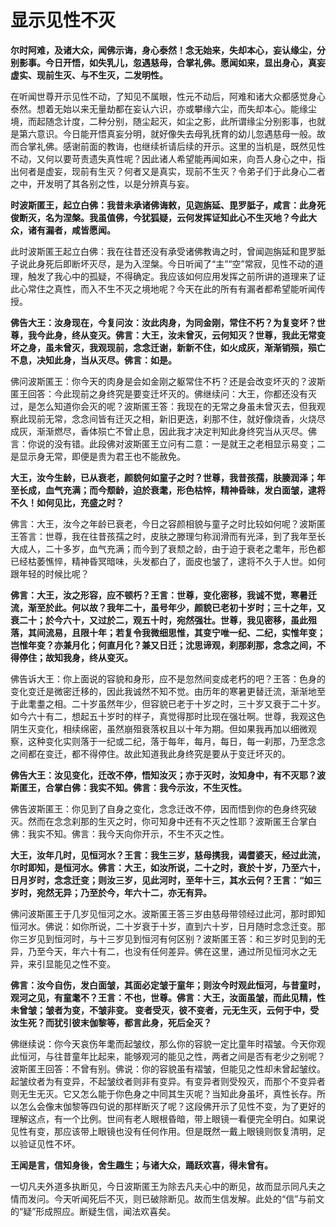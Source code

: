 # 显示见性不灭


**尔时阿难，及诸大众，闻佛示诲，身心泰然！念无始来，失却本心，妄认缘尘，分别影事。今日开悟，如失乳儿，忽遇慈母，合掌礼佛。愿闻如来，显出身心，真妄虚实、现前生灭、与不生灭，二发明性。**

在听闻世尊开示见性不动，了知见不属眼，性元不动后，阿难和诸大众都感觉身心泰然。想着无始以来无量劫都在妄认六识，亦或攀缘六尘，而失却本心。能缘尘境，而起随念计度，二种分别，随尘起灭，如尘之影，此所谓缘尘分别影事，也就是第六意识。今日能开悟真妄分明，就好像失去母乳抚育的幼儿忽遇慈母一般。故而合掌礼佛。感谢前面的教诲，也继续祈请后续的开示。这里的当机是，既然见性不动，又何以要苛责遗失真性呢？因此诸人希望能再闻如来，向吾人身心之中，指出何者是虚妄，现前有生灭？何者又是真实，现前不生灭？令弟子们于此身心二者之中，开发明了其各别之性，以是分辨真与妄。

**时波斯匿王，起立白佛：我昔未承诸佛诲敕，见迦旃延、毘罗胝子，咸言：此身死俊断灭，名为涅槃。我虽值佛，今犹狐疑，云何发挥证知此心不生灭地？今此大众，诸有漏者，咸皆愿闻。**

此时波斯匿王起立白佛：我在往昔还没有承受诸佛教诲之时，曾闻迦旃延和毘罗胝子说此身死后即断坏灭尽，是为入涅槃。今日听闻了“主”“空”常寂，见性不动的道理，触发了我心中的孤疑，不得确定。我应该如何应用发挥之前所讲的道理来了证此心常住之真性，而入不生不灭之境地呢？今天在此的所有有漏者都希望能听闻传授。

**佛告大王：汝身现在，今复问汝：汝此肉身，为同金刚，常住不朽？为复变坏？世尊，我今此身，终从变灭。佛言：大王，汝未曾灭，云何知灭？世尊，我此无常变坏之身，虽未曾灭，我观现前，念念迁谢，新新不住，如火成灰，渐渐销殒，殒亡不息，决知此身，当从灭尽。佛言：如是。**

佛问波斯匿王：你今天的肉身是会如金刚之躯常住不朽？还是会改变坏灭的？波斯匿王回答：今此现前之身终究是要变迁坏灭的。佛继续问：大王，你都还没有灭过，是怎么知道你会灭的呢？波斯匿王答：我现在的无常之身虽未曾灭去，但我观察此现前无常，念念间皆有迁灭之相，新旧更迭，刹那不住，就好像烧香，火烧尽成灰，渐渐燃尽，香体殒亡不曾止息，因此我才决定判知此身终究当从灭尽。佛言：你说的没有错。此段佛对波斯匿王立问有二意：一是就王之老相显示易变；二是显示身无常，即便是贵为君王也不能赦免。

**大王，汝今生龄，已从衰老，颜貌何如童子之时？世尊，我昔孩孺，肤腠润泽；年至长成，血气充满；而今颓龄，迫於衰耄，形色枯悴，精神昏昧，发白面皱，逮将不久！如何见比，充盛之时？**

佛言：大王，汝今之年龄已衰老，今日之容颜相貌与童子之时比较如何呢？波斯匿王答言：世尊，我在往昔孩孺之时，皮肤之滕理匀称润滑而有光泽，到了我年至长大成人，二十多岁，血气充满；而今到了衰颓之龄，由于迫于衰老之耄年，形色都已经枯萎憔悴，精神昏冥暗味，头发都白了，面皮也皱了，逮将不久于人世。如何跟年轻的时候比呢？

**佛言：大王，汝之形容，应不顿朽？王言：世尊，变化密移，我诚不觉，寒暑迁流，渐至於此。何以故？我年二十，虽号年少，颜貌已老初十岁时；三十之年，又衰二十；於今六十，又过於二，观五十时，宛然强壮。世尊，我见密移，虽此殂落，其间流易，且限十年；若复令我微细思惟，其变宁唯一纪、二纪，实惟年变；岂惟年变？亦兼月化；何直月化？兼又日迁；沈思谛观，刹那刹那，念念之间，不得停住；故知我身，终从变灭。**

佛告诉大王：你上面说的容貌和身形，应不是忽然间变成老朽的吧？王答：色身的变化变迁是微密迁移的，因此我诚然不知不觉。由历年的寒暑更替迁流，渐渐地至于此耄耋之相。二十岁虽然年少，但容貌已老于十岁之时，三十岁又衰于二十岁。如今六十有二，想起五十岁时的样子，真觉得那时比现在强壮啊。世尊，我观这色阴生灭变化，相续绵密，虽然崩殂衰落权且以十年为期。但如果我再加以细微观察，这种变化实则落于一纪或二纪，落于每年，每月，每日，每一刹那，乃至念念之间都在变迁，都不得停住。故此知道我此身终究是要从于变迁坏灭的。

**佛告大王：汝见变化，迁改不停，悟知汝灭；亦于灭时，汝知身中，有不灭耶？波斯匿王，合掌白佛：我实不知。佛言：我今示汝，不生灭性。**

佛告波斯匿王：你见到了自身之变化，念念迁改不停，因而悟到你的色身终究破灭。然而在念念刹那的生灭之时，你可知身中还有不灭之性耶？波斯匿王合掌白佛：我实不知。佛言：我今天向你开示，不生不灭之性。

**大王，汝年几时，见恒河水？王言：我生三岁，慈母携我，谒耆婆天，经过此流，尔时即知，是恒河水。佛言：大王，如汝所说，二十之时，衰於十岁，乃至六十，日月岁时，念念迁变；则汝三岁，见此河时，至年十三，其水云何？王言：“如三岁时，宛然无异；乃至於今，年六十二，亦无有异。**

佛问波斯匿王于几岁见恒河之水。波斯匿王答三岁由慈母带领经过此河，那时即知恒河水。佛说：如你所说，二十岁衰于十岁，直到六十岁，日月随时念念迁变。那你三岁见到恒河时，与十三岁见到恒河有何区别？波斯匿王答：和三岁时见到的无异，乃至今天，年六十有二，也没有任何差异。佛在这里，通过所见恒河水之无异，来引显能见之性不变。

**佛言：汝今自伤，发白面皱，其面必定皱于童年；则汝今时观此恒河，与昔童时，观河之见，有童耄不？王言：不也，世尊。佛言：大王，汝面虽皱，而此见精，性未曾皱；皱者为变，不皱非变。 变者受灭，彼不变者，元无生灭，云何于中，受汝生死？而犹引彼末伽黎等，都言此身，死后全灭？**

佛继续说：你今天哀伤年耄而起皱纹，那么你的容貌一定比童年时褶皱。今天你观此恒河，与往昔童年比起来，能够观河的能见之性，两者之间是否有老少之别呢？波斯匿王回答：不曾有别。佛说：你的容貌虽有褶皱，但能见之性却未曾起皱纹。起皱纹者为有变异，不起皱纹者则非有变异。有变异者则受殁灭，而那个不变异者则无生无灭。它又怎么能于你色身之中同其生灭呢？当知此身虽坏，真性长存。所以怎么会像末伽黎等四句说的那样断灭了呢？这段佛开示了见性不变，为了更好的理解这点，有一个比例。世间有老人眼根昏暗，带上眼镜一看便完全明白。如果说见性有变，那应该带上眼镜也没有任何作用。但是既然一戴上眼镜则恢复清明，足以验证见性不坏。

**王闻是言，信知身後，舍生趣生；与诸大众，踊跃欢喜，得未曾有。**

一切凡夫外道多执断见，今日波斯匿王为除去凡夫心中的断见，故而显示同凡夫之情而发问。今天听闻死后不灭，则已破除断见。故而生信发解。此处的“信”与前文的“疑”形成照应。断疑生信，闻法欢喜矣。

















